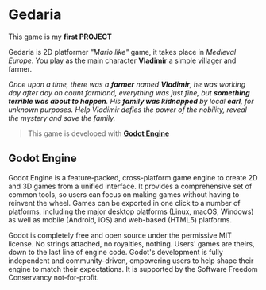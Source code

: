 # Gedaria

This game is my **first PROJECT**

Gedaria is 2D platformer *"Mario like"* game, it takes place in *Medieval Europe*. You play as the main character **Vladimir** a simple villager and farmer.

*Once upon a time, there was a **farmer** named **Vladimir**, he was working day after day on count farmland, everything was just fine, but **something terrible was about to happen**. His **family was kidnapped** by local **earl**, for unknown purposes. Help Vladimir defies the power of the nobility, reveal the mystery and save the family.*

> This game is developed with [**Godot Engine**](https://godotengine.org/)

## Godot Engine

Godot Engine is a feature-packed, cross-platform game engine to create 2D and 3D games from a unified interface. It provides a comprehensive set of common tools, so users can focus on making games without having to reinvent the wheel. Games can be exported in one click to a number of platforms, including the major desktop platforms (Linux, macOS, Windows) as well as mobile (Android, iOS) and web-based (HTML5) platforms.

Godot is completely free and open source under the permissive MIT license. No strings attached, no royalties, nothing. Users' games are theirs, down to the last line of engine code. Godot's development is fully independent and community-driven, empowering users to help shape their engine to match their expectations. It is supported by the Software Freedom Conservancy not-for-profit.
